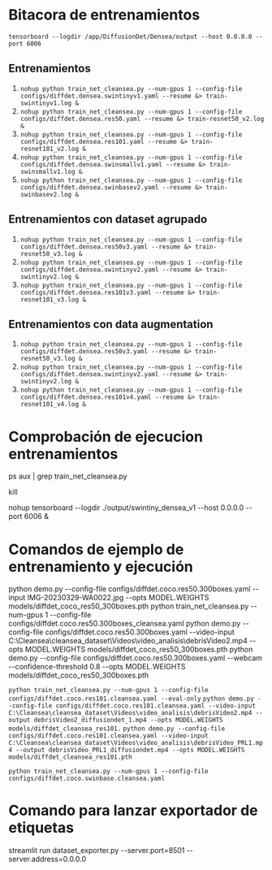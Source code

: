 # Bitacora de entrenamientos
``tensorboard --logdir /app/DiffusionDet/Densea/output --host 0.0.0.0 --port 6006``
## Entrenamientos
1. ``nohup python train_net_cleansea.py --num-gpus 1 --config-file configs/diffdet.densea.swintinyv1.yaml --resume &> train-swintinyv1.log &``
2. ``nohup python train_net_cleansea.py --num-gpus 1 --config-file configs/diffdet.densea.res50.yaml --resume &> train-resnet50_v2.log &``
3. ``nohup python train_net_cleansea.py --num-gpus 1 --config-file configs/diffdet.densea.res101.yaml --resume &> train-resnet101_v2.log &``
4. ``nohup python train_net_cleansea.py --num-gpus 1 --config-file configs/diffdet.densea.swinsmallv1.yaml --resume &> train-swinsmallv1.log &``
4. ``nohup python train_net_cleansea.py --num-gpus 1 --config-file configs/diffdet.densea.swinbasev2.yaml --resume &> train-swinbasev2.log &``

## Entrenamientos con dataset agrupado
1. ``nohup python train_net_cleansea.py --num-gpus 1 --config-file configs/diffdet.densea.res50v3.yaml --resume &> train-resnet50_v3.log &``
2. ``nohup python train_net_cleansea.py --num-gpus 1 --config-file configs/diffdet.densea.swintinyv2.yaml --resume &> train-swintinyv2.log &``
3. ``nohup python train_net_cleansea.py --num-gpus 1 --config-file configs/diffdet.densea.res101v3.yaml --resume &> train-resnet101_v3.log &``

## Entrenamientos con data augmentation
1. ``nohup python train_net_cleansea.py --num-gpus 1 --config-file configs/diffdet.densea.res50v3.yaml --resume &> train-resnet50_v3.log &``
2. ``nohup python train_net_cleansea.py --num-gpus 1 --config-file configs/diffdet.densea.swintinyv2.yaml --resume &> train-swintinyv2.log &``
3. ``nohup python train_net_cleansea.py --num-gpus 1 --config-file configs/diffdet.densea.res101v4.yaml --resume &> train-resnet101_v4.log &``

# Comprobación de ejecucion entrenamientos
ps aux | grep train_net_cleansea.py

kill 

nohup tensorboard --logdir ./output/swintiny_densea_v1 --host 0.0.0.0 --port 6006 &

# Comandos de ejemplo de entrenamiento y ejecución
python demo.py --config-file configs/diffdet.coco.res50.300boxes.yaml --input IMG-20230329-WA0022.jpg --opts MODEL.WEIGHTS models/diffdet_coco_res50_300boxes.pth
python train_net_cleansea.py --num-gpus 1 --config-file configs/diffdet.coco.res50.300boxes_cleansea.yaml
python demo.py --config-file configs/diffdet.coco.res50.300boxes.yaml --video-input C:\Cleansea\cleansea_dataset\Videos\video_analisis\debrisVideo2.mp4 --opts MODEL.WEIGHTS models/diffdet_coco_res50_300boxes.pth
python demo.py --config-file configs/diffdet.coco.res50.300boxes.yaml --webcam --confidence-threshold 0.8 --opts MODEL.WEIGHTS models/diffdet_coco_res50_300boxes.pth

``python train_net_cleansea.py --num-gpus 1 --config-file configs/diffdet.coco.res101.cleansea.yaml --eval-only``
``python demo.py --config-file configs/diffdet.coco.res101.cleansea.yaml --video-input C:\Cleansea\cleansea_dataset\Videos\video_analisis\debrisVideo2.mp4 --output debrisVideo2_diffusiondet_1.mp4 --opts MODEL.WEIGHTS models/diffdet_cleansea_res101.``
``python demo.py --config-file configs/diffdet.coco.res101.cleansea.yaml --video-input C:\Cleansea\cleansea_dataset\Videos\video_analisis\debrisVideo_PRL1.mp4 --output debrisVideo_PRL1_diffusiondet.mp4 --opts MODEL.WEIGHTS models/diffdet_cleansea_res101.pth``

``python train_net_cleansea.py --num-gpus 1 --config-file configs/diffdet.coco.swinbase.cleansea.yaml``

# Comando para lanzar exportador de etiquetas
streamlit run dataset_exporter.py --server.port=8501 --server.address=0.0.0.0